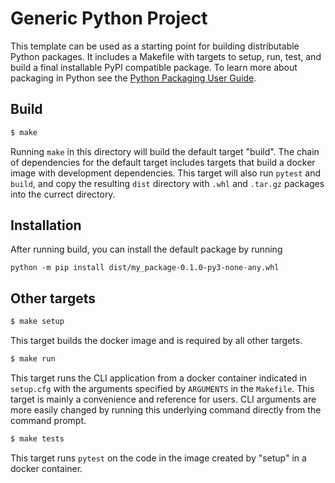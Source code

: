 # Generic Python Project

This template can be used as a starting point for building distributable Python packages. It includes a Makefile with targets to setup, run, test, and build a final installable PyPI compatible package. To learn more about packaging in Python see the [Python Packaging User Guide](https://packaging.python.org/).

## Build

```bash
$ make
```
Running `make` in this directory will build the default target "build". The chain of dependencies for the default target includes targets that build a docker image with development dependencies. This target will also run `pytest` and `build`, and copy the resulting `dist` directory with `.whl` and `.tar.gz` packages into the currect directory.

## Installation

After running build, you can install the default package by running

```
python -m pip install dist/my_package-0.1.0-py3-none-any.whl
```

## Other targets

```bash
$ make setup
```
This target builds the docker image and is required by all other targets.

```bash
$ make run
```
This target runs the CLI application from a docker container indicated in `setup.cfg` with the arguments specified by `ARGUMENTS` in the `Makefile`. This target is mainly a convenience and reference for users. CLI arguments are more easily changed by running this underlying command directly from the command prompt.

```bash
$ make tests
```
This target runs `pytest` on the code in the image created by "setup" in a docker container.